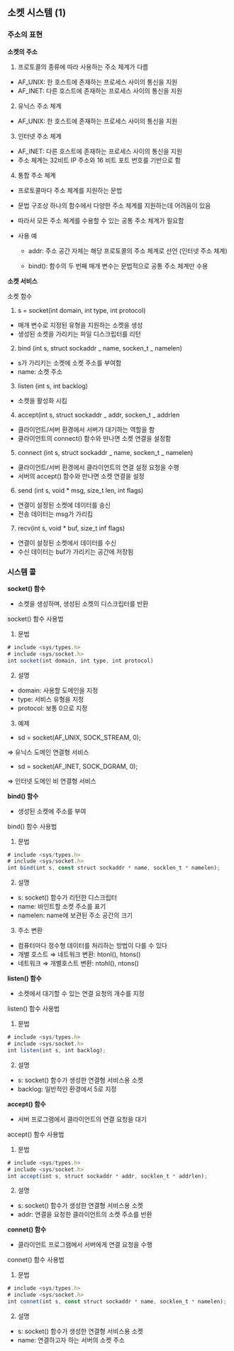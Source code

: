 ## 소켓 시스템 (1)

### 주소의 표현

**소켓의 주소**

1. 프로토콜의 종류에 따라 사용하는 주소 체계가 다름

- AF_UNIX: 한 호스트에 존재하는 프로세스 사이의 통신을 지원
- AF_INET: 다른 호스트에 존재하는 프로세스 사이의 통신을 지원

2. 유닉스 주소 체계

- AF_UNIX: 한 호스트에 존재하는 프로세스 사이의 통신을 지원

3. 인터넷 주소 체계

- AF_INET: 다른 호스트에 존재하는 프로세스 사이의 통신을 지원
- 주소 체계는 32비트 IP 주소와 16 비트 포트 번호를 기반으로 함

4. 통합 주소 체계

- 프로토콜마다 주소 체계를 지원하는 문법
- 문법 구조상 하나의 함수에서 다양한 주소 체계를 지원하는데 어려움이 있음
- 따라서 모든 주소 체계를 수용할 수 있는 공통 주소 체계가 필요함
- 사용 예

  - addr: 주소 공간 자체는 해당 프로토콜의 주소 체계로 선언 (인터넷 주소 체계)

  - bind(): 함수의 두 번째 매개 변수는 문법적으로 공통 주소 체계만 수용

**소켓 서비스**

소켓 함수

1. s = socket(int domain, int type, int protocol)

- 매개 변수로 지정된 유형을 지원하는 소켓을 생성
- 생성된 소켓을 가리키는 파일 디스크립터를 리턴

2. bind (int s, struct sockaddr _ name, socken_t _ namelen)

- s가 가리키는 소켓에 소켓 주소를 부여함
- name: 소켓 주소

3. listen (int s, int backlog)

- 소켓을 활성화 시킴

4. accept(int s, struct sockaddr _ addr, socken_t _ addrlen

- 클라이언트/서버 환경에서 서버가 대기하는 역할을 함
- 클라이언트의 connect() 함수와 만나면 소켓 연결을 설정함

5. connect (int s, struct sockaddr _ name, socken_t _ namelen)

- 클라이언트/서버 환경에서 클라이언트의 연결 설정 요청을 수행
- 서버의 accept() 함수와 만나면 소켓 연결을 설정

6. send (int s, void \* msg, size_t len, int flags)

- 연결이 설정된 소켓에 데이터를 송신
- 전송 데이터는 msg가 가리킴

7. recv(int s, void \* buf, size_t inf flags)

- 연결이 설정된 소켓에서 데이터를 수신
- 수신 데이터는 buf가 가리키는 공간에 저장됨

### 시스템 콜

**socket() 함수**

- 소켓을 생성하며, 생성된 소켓의 디스크립터를 반환

socket() 함수 사용법

1. 문법

```jsx
# include <sys/types.h>
# include <sys/socket.h>
int socket(int domain, int type, int protocol)
```

2. 설명

- domain: 사용할 도메인을 지정
- type: 서비스 유형을 지정
- protocol: 보통 0으로 지정

3. 예제

- sd = socket(AF_UNIX, SOCK_STREAM, 0);

⇒ 유닉스 도메인 연결형 서비스

- sd = socket(AF_INET, SOCK_DGRAM, 0);

⇒ 인터넷 도메인 비 연결형 서비스

**bind() 함수**

- 생성된 소켓에 주소를 부여

bind() 함수 사용법

1. 문법

```jsx
# include <sys/types.h>
# include <sys/socket.h>
int bind(int s, const struct sockaddr * name, socklen_t * namelen);
```

2. 설명

- s: socket() 함수가 리턴한 디스크립터
- name: 바인트할 소켓 주소를 표기
- namelen: name에 보관된 주소 공간의 크기

3. 주소 변환

- 컴퓨터마다 정수형 데이터를 처리하는 방법이 다를 수 있다
- 개별 호스트 ⇒ 네트워크 변환: htonl(), htons()
- 네트워크 ⇒ 개별호스트 변환: ntohl(), ntons()

**listen() 함수**

- 소켓에서 대기할 수 있는 연결 요청의 개수를 지정

listen() 함수 사용법

1. 문법

```jsx
# include <sys/types.h>
# include <sys/socket.h>
int listen(int s, int backlog);
```

2. 설명

- s: socket() 함수가 생성한 연결형 서비스용 소켓
- backlog: 일반적인 환경에서 5로 지정

**accept() 함수**

- 서버 프로그램에서 클라이언트의 연결 요청을 대기

accept() 함수 사용법

1. 문법

```jsx
# include <sys/types.h>
# include <sys/socket.h>
int accept(int s, struct sockaddr * addr, socklen_t * addrlen);
```

2. 설명

- s: socket() 함수가 생성한 연결형 서비스용 소켓
- addr: 연결을 요청한 클라이언트의 소켓 주소를 반환

**connet() 함수**

- 클라이언트 프로그램에서 서버에게 연결 요청을 수행

connet() 함수 사용법

1. 문법

```jsx
# include <sys/types.h>
# include <sys/socket.h>
int connet(int s, const struct sockaddr * name, socklen_t * namelen);
```

2. 설명

- s: socket() 함수가 생성한 연결형 서비스용 소켓
- name: 연결하고자 하는 서버의 소켓 주소
